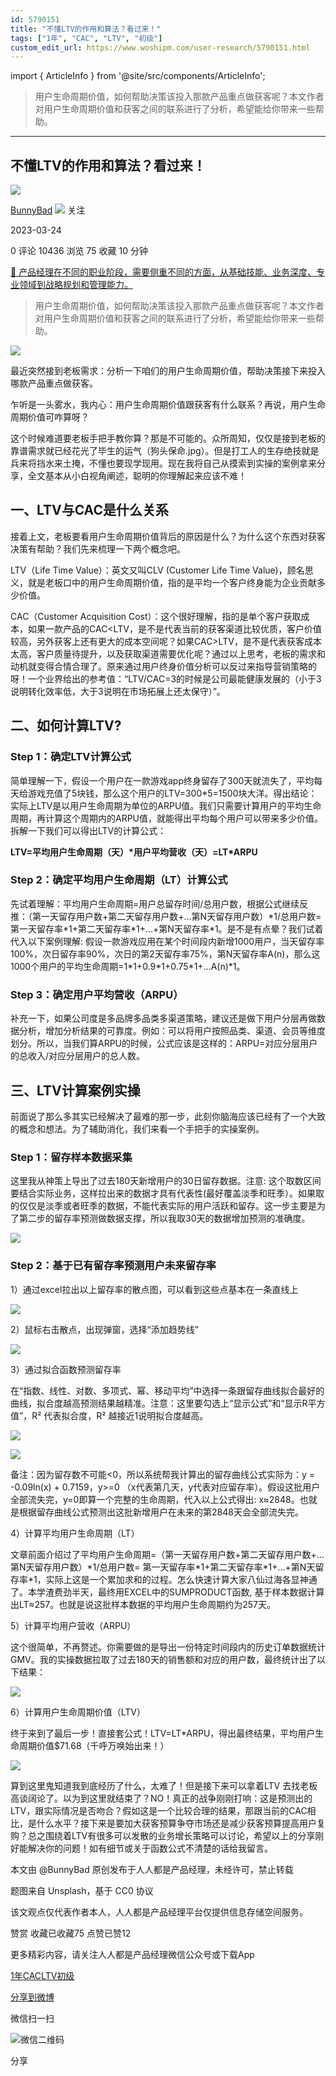 ```yaml
---
id: 5790151
title: "不懂LTV的作用和算法？看过来！"
tags: ["1年", "CAC", "LTV", "初级"]
custom_edit_url: https://www.woshipm.com/user-research/5790151.html
---
```

import { ArticleInfo } from '@site/src/components/ArticleInfo';

<ArticleInfo
    author="BunnyBad"
    authorLink="https://www.woshipm.com/u/718513"
    published="2023-03-24"
    views={10436}
    comments={0}
    collects={75}
/>

> 用户生命周期价值，如何帮助决策该投入那款产品重点做获客呢？本文作者对用户生命周期价值和获客之间的联系进行了分析，希望能给你带来一些帮助。

---

## 不懂LTV的作用和算法？看过来！

[![](https://static.woshipm.com/pmapp_avatar_20230322142302_3097.jpeg?imageView2/1/w/72/h/72/q/100)](https://www.woshipm.com/u/718513)

[BunnyBad](https://www.woshipm.com/u/718513) ![](https://static.woshipm.com/tag/1101_1@2x.png) 关注

2023-03-24

0 评论 10436 浏览 75 收藏 10 分钟

[🔗 产品经理在不同的职业阶段，需要侧重不同的方面，从基础技能、业务深度、专业领域到战略规划和管理能力。](https://ke.qidianla.com/courses/90pm)

> 用户生命周期价值，如何帮助决策该投入那款产品重点做获客呢？本文作者对用户生命周期价值和获客之间的联系进行了分析，希望能给你带来一些帮助。

![](https://image.woshipm.com/wp-files/2023/03/Um0Gq4FuG6nD0OAar21H.png)

最近突然接到老板需求：分析一下咱们的用户生命周期价值，帮助决策接下来投入哪款产品重点做获客。

乍听是一头雾水，我内心：用户生命周期价值跟获客有什么联系？再说，用户生命周期价值可咋算呀？

这个时候难道要老板手把手教你算？那是不可能的。众所周知，仅仅是接到老板的靠谱需求就已经花光了毕生的运气（狗头保命.jpg）。但是打工人的生存绝技就是兵来将挡水来土掩，不懂也要现学现用。现在我将自己从摸索到实操的案例拿来分享，全文基本从小白视角阐述，聪明的你理解起来应该不难！

## 一、LTV与CAC是什么关系

接着上文，老板要看用户生命周期价值背后的原因是什么？为什么这个东西对获客决策有帮助？我们先来梳理一下两个概念吧。

LTV（Life Time Value）：英文又叫CLV (Customer Life Time Value)，顾名思义，就是老板口中的用户生命周期价值，指的是平均一个客户终身能为企业贡献多少价值。

CAC（Customer Acquisition Cost）：这个很好理解，指的是单个客户获取成本，如果一款产品的CAC<LTV，是不是代表当前的获客渠道比较优质，客户价值较高，另外获客上还有更大的成本空间呢？如果CAC>LTV，是不是代表获客成本太高，客户质量待提升，以及获取渠道需要优化呢？通过以上思考，老板的需求和动机就变得合情合理了。原来通过用户终身价值分析可以反过来指导营销策略的呀！一个业界给出的参考值：“LTV/CAC=3的时候是公司最能健康发展的（小于3说明转化效率低，大于3说明在市场拓展上还太保守）”。

## 二、如何计算LTV?

### Step 1：确定LTV计算公式

简单理解一下，假设一个用户在一款游戏app终身留存了300天就流失了，平均每天给游戏充值了5块钱，那么这个用户的LTV=300\*5=1500块大洋。得出结论：实际上LTV是以用户生命周期为单位的ARPU值。我们只需要计算用户的平均生命周期，再计算这个周期内的ARPU值，就能得出平均每个用户可以带来多少价值。拆解一下我们可以得出LTV的计算公式：

**LTV=平均用户生命周期（天）\*用户平均营收（天）=LT\*ARPU**

### Step 2：确定平均用户生命周期（LT）计算公式

先试着理解：平均用户生命周期=用户总留存时间/总用户数，根据公式继续反推：（第一天留存用户数+第二天留存用户数+…第N天留存用户数）\*1/总用户数= 第一天留存率\*1+第二天留存率\*1+…+第N天留存率\*1。是不是有点晕？我们试着代入以下案例理解: 假设一款游戏应用在某个时间段内新增1000用户，当天留存率100%，次日留存率90%，次日的第2天留存率75%，第N天留存率A(n)，那么这1000个用户的平均生命周期=1\*1+0.9\*1+0.75\*1+…A(n)\*1。

### Step 3：确定用户平均营收（ARPU）

补充一下，如果公司度是多品牌多品类多渠道策略，建议还是做下用户分层再做数据分析，增加分析结果的可靠度。例如：可以将用户按照品类、渠道、会员等维度划分。所以，当我们算ARPU的时候，公式应该是这样的：ARPU=对应分层用户的总收入/对应分层用户的总人数。

## 三、LTV计算案例实操

前面说了那么多其实已经解决了最难的那一步，此刻你脑海应该已经有了一个大致的概念和想法。为了辅助消化，我们来看一个手把手的实操案例。

### Step 1：留存样本数据采集

这里我从神策上导出了过去180天新增用户的30日留存数据。注意: 这个取数区间要结合实际业务，这样拉出来的数据才具有代表性(最好覆盖淡季和旺季）。如果取的仅仅是淡季或者旺季的数据，不能代表实际的用户活跃和留存。这一步主要是为了第二步的留存率预测做数据支撑，所以我取30天的数据增加预测的准确度。

![](https://image.woshipm.com/2023/03/24/3329d9a8-ca0d-11ed-89d0-00163e0b5ff3.png)

### Step 2：基于已有留存率预测用户未来留存率

1）通过excel拉出以上留存率的散点图，可以看到这些点基本在一条直线上

![](https://image.woshipm.com/2023/03/24/40c458f4-ca0d-11ed-9e02-00163e0b5ff3.png)

2）鼠标右击散点，出现弹窗，选择“添加趋势线”

![](https://image.woshipm.com/2023/03/24/3b16498a-ca0d-11ed-a334-00163e0b5ff3.png)

3）通过拟合函数预测留存率

在“指数、线性、对数、多项式、幂、移动平均”中选择一条跟留存曲线拟合最好的曲线，拟合度越高预测结果越精准。注意：这里要勾选上“显示公式”和“显示R平方值”，R² 代表拟合度，R² 越接近1说明拟合度越高。

![](https://image.woshipm.com/2023/03/24/51725412-ca0d-11ed-a334-00163e0b5ff3.png)

![](https://image.woshipm.com/2023/03/24/568e4bf4-ca0d-11ed-9e02-00163e0b5ff3.png)

备注：因为留存数不可能<0，所以系统帮我计算出的留存曲线公式实际为：y = -0.09ln(x) + 0.7159，y>=0 （x代表第几天，y代表对应留存率）。假设这批用户全部流失完，y=0即算一个完整的生命周期，代入以上公式得出: x≈2848。也就是根据留存曲线公式预测出这批新增用户在未来的第2848天会全部流失完。

4）计算平均用户生命周期（LT）

文章前面介绍过了平均用户生命周期=（第一天留存用户数+第二天留存用户数+…第N天留存用户数）\*1/总用户数= 第一天留存率\*1+第二天留存率\*1+…+第N天留存率\*1，实际上这是一个累加求和的过程。怎么快速计算大家八仙过海各显神通了。本学渣费劲半天，最终用EXCEL中的SUMPRODUCT函数, 基于样本数据计算出LT≈257。也就是说这批样本数据的平均用户生命周期约为257天。

5）计算平均用户营收（ARPU）

这个很简单，不再赘述。你需要做的是导出一份特定时间段内的历史订单数据统计GMV。我的实操数据拉取了过去180天的销售额和对应的用户数，最终统计出了以下结果：

![](https://image.woshipm.com/2023/03/24/65b091f0-ca0d-11ed-9e02-00163e0b5ff3.png)

6）计算用户生命周期价值（LTV）

终于来到了最后一步！直接套公式！LTV=LT\*ARPU，得出最终结果，平均用户生命周期价值$71.68（千呼万唤始出来！）

![](https://image.woshipm.com/2023/03/24/69c18cc2-ca0d-11ed-a334-00163e0b5ff3.png)

算到这里鬼知道我到底经历了什么，太难了！但是接下来可以拿着LTV 去找老板高谈阔论了。以为到这里就结束了？NO！真正的战争刚刚打响：这是预测出的LTV，跟实际情况是否吻合？假如这是一个比较合理的结果，那跟当前的CAC相比，是什么水平？接下来是要加大获客预算争夺市场还是减少获客预算提高用户复购？总之围绕着LTV有很多可以发散的业务增长策略可以讨论，希望以上的分享刚好能解决你的问题！如有细节或关于函数公式不清楚的话给我留言。

本文由 @BunnyBad 原创发布于人人都是产品经理，未经许可，禁止转载

题图来自 Unsplash，基于 CC0 协议

该文观点仅代表作者本人，人人都是产品经理平台仅提供信息存储空间服务。

赞赏 收藏已收藏75 点赞已赞12

更多精彩内容，请关注人人都是产品经理微信公众号或下载App

[1年](https://www.woshipm.com/tag/1%e5%b9%b4)[CAC](https://www.woshipm.com/tag/cac)[LTV](https://www.woshipm.com/tag/ltv)[初级](https://www.woshipm.com/tag/%e5%88%9d%e7%ba%a7)

[分享到微博](https://service.weibo.com/share/share.php?appkey=2775287854&title=不懂LTV的作用和算法？看过来！&url=https://www.woshipm.com/user-research/5790151.html&pic=https://image.woshipm.com/wp-files/2023/03/Um0Gq4FuG6nD0OAar21H.png)

微信扫一扫

![微信二维码](https://api.pwmqr.com/qrcode/create/?url=https://www.woshipm.com/user-research/5790151.html)

分享